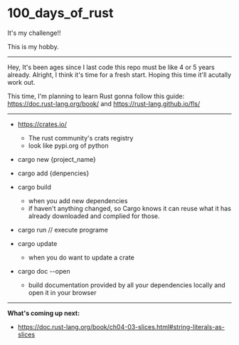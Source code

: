 # 100_days_of_rust

It's my challenge!!

This is my hobby.

------------------------------

Hey, It's been ages since I last code this repo must be like 4 or 5 years already.
Alright, I think it's time for a fresh start.
Hoping this time it'll acutally work out.

This time, I'm planning to learn Rust gonna follow this guide: https://doc.rust-lang.org/book/ and  https://rust-lang.github.io/fls/

------------------------------

 - https://crates.io/
    - The rust community's crats registry
    - look like pypi.org of python

 - cargo new {project_name}

 - cargo add {denpencies}

 - cargo build
    - when you add new dependencies
    - if haven't anything changed, so Cargo knows it can reuse what it has already downloaded and complied for those.

 - cargo run // execute programe

 - cargo update 
    - when you do want to update a crate

 - cargo doc --open
    - build documentation provided by all your dependencies locally and open it in your browser

------------------------------

<B>What's coming up next:</B>
- https://doc.rust-lang.org/book/ch04-03-slices.html#string-literals-as-slices